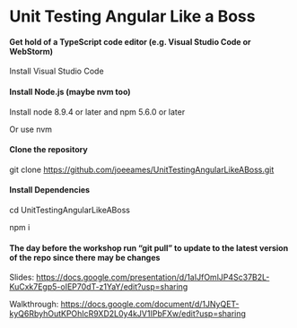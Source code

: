# Unit Testing Angular Like a Boss

#### Get hold of a TypeScript code editor (e.g. Visual Studio Code or WebStorm)
Install Visual Studio Code

#### Install Node.js (maybe nvm too)
Install node 8.9.4 or later and npm 5.6.0 or later

Or use nvm

#### Clone the repository
git clone https://github.com/joeeames/UnitTestingAngularLikeABoss.git

#### Install Dependencies
cd UnitTestingAngularLikeABoss

npm i

#### The day before the workshop run “git pull” to update to the latest version of the repo since there may be changes

Slides: https://docs.google.com/presentation/d/1aIJfOmlJP4Sc37B2L-KuCxk7Egp5-oIEP70dT-z1YaY/edit?usp=sharing

Walkthrough: https://docs.google.com/document/d/1JNyQET-kyQ6RbyhOutKPOhIcR9XD2L0y4kJV1IPbFXw/edit?usp=sharing

